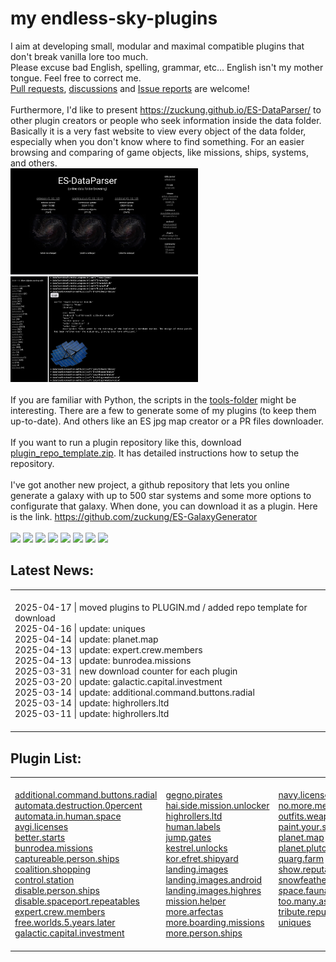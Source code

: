 # **my endless-sky-plugins**
I aim at developing small, modular and maximal compatible plugins that don't break vanilla lore too much. <br>
Please excuse bad English, spelling, grammar, etc... English isn't my mother tongue. Feel free to correct me.<br>
<a href="https://github.com/zuckung/endless-sky-plugins/pulls">Pull requests</a>, <a href="https://github.com/zuckung/endless-sky-plugins/discussions">discussions</a> and <a href="https://github.com/zuckung/endless-sky-plugins/issues">Issue reports</a> are welcome! <br>
<br>
Furthermore, I'd like to present <a href="https://zuckung.github.io/ES-DataParser/">https://zuckung.github.io/ES-DataParser/</a> to other plugin creators or people who seek information inside the data folder. Basically it is a very fast website to view every object of the data folder, especially when you don't know where to find something. For an easier browsing and comparing of game objects, like missions, ships, systems, and others.<br>
<a href="https://raw.githubusercontent.com/zuckung/ES-DataParser/master/res/parser1.jpg"><img src='https://raw.githubusercontent.com/zuckung/ES-DataParser/master/res/parser1.jpg' width='300'></a>    <a href="https://raw.githubusercontent.com/zuckung/ES-DataParser/master/res/parser2.jpg"><img src='https://raw.githubusercontent.com/zuckung/ES-DataParser/master/res/parser2.jpg' width='300'></a><br>
<br>
If you are familiar with Python, the scripts in the <a href="tools/README.md">tools-folder</a> might be interesting. There are a few to generate some of my plugins (to keep them up-to-date). And others like an ES jpg map creator or a PR files downloader.<br>
<br>
If you want to run a plugin repository like this, download <a href="tools/plugin_repo_template.zip">plugin_repo_template.zip</a>. It has detailed instructions how to setup the repository.<br>
<br>
I've got another new project, a github repository that lets you online generate a galaxy with up to 500 star systems and some more options to configurate that galaxy. When done, you can download it as a plugin. Here is the link. <a href="https://github.com/zuckung/ES-GalaxyGenerator">https://github.com/zuckung/ES-GalaxyGenerator</a><br>
<br>
<a href="https://github.com/zuckung/endless-sky-plugins/blob/main/license"><img src="https://img.shields.io/github/license/zuckung/endless-sky-plugins"></a>
<a href="https://github.com/zuckung/endless-sky-plugins/commits/main"><img src="https://img.shields.io/github/last-commit/zuckung/endless-sky-plugins/main"></a>
<a href="https://img.shields.io/"><img src="https://img.shields.io/github/downloads/zuckung/endless-sky-plugins/total"></a>
<a href="https://img.shields.io/"><img src="https://img.shields.io/github/directory-file-count/zuckung/endless-sky-plugins/myplugins?label=plugins"></a>
<a href="https://github.com/zuckung/endless-sky-plugins/commits/main"><img src="https://img.shields.io/github/commit-activity/t/zuckung/endless-sky-plugins"></a>
<a href="https://github.com/zuckung/endless-sky-plugins/archive/refs/heads/main.zip"><img src="https://img.shields.io/github/repo-size/zuckung/endless-sky-plugins"></a>
<a href="https://img.shields.io/"><img src="https://img.shields.io/github/languages/code-size/zuckung/endless-sky-plugins"></a>
<a href="https://img.shields.io/"><img src="https://img.shields.io/github/languages/top/zuckung/endless-sky-plugins"></a>
<br>

## Latest News:
<table>
<tr>
<td><img width="882" height="1"><br>
2025-04-17 | moved plugins to PLUGIN.md / added repo template for download<br>
2025-04-16 | update: uniques<br>
2025-04-14 | update: planet.map<br>
2025-04-13 | update: expert.crew.members<br>
2025-04-13 | update: bunrodea.missions<br>
2025-03-31 | new download counter for each plugin<br>
2025-03-20 | update: galactic.capital.investment<br>
2025-03-14 | update: additional.command.buttons.radial<br>
2025-03-14 | update: highrollers.ltd<br>
2025-03-11 | update: highrollers.ltd<br>
<img width="882" height="1"><br>
</td>
</tr>
</table>


## Plugin List:<br>
<table>
<tr valign="top">
<td><img width="294" height="1"><br>
<a href="PLUGIN.md#additionalcommandbuttonsradial">additional.command.buttons.radial</a><br>
<a href="PLUGIN.md#automatadestruction0percent">automata.destruction.0percent</a><br>
<a href="PLUGIN.md#automatainhumanspace">automata.in.human.space</a><br>
<a href="PLUGIN.md#avgilicenses">avgi.licenses</a><br>
<a href="PLUGIN.md#betterstarts">better.starts</a><br>
<a href="PLUGIN.md#bunrodeamissions">bunrodea.missions</a><br>
<a href="PLUGIN.md#captureablepersonships">captureable.person.ships</a><br>
<a href="PLUGIN.md#coalitionshopping">coalition.shopping</a><br>
<a href="PLUGIN.md#controlstation">control.station</a><br>
<a href="PLUGIN.md#disablepersonships">disable.person.ships</a><br>
<a href="PLUGIN.md#disablespaceportrepeatables">disable.spaceport.repeatables</a><br>
<a href="PLUGIN.md#expertcrewmembers">expert.crew.members</a><br>
<a href="PLUGIN.md#freeworlds5yearslater">free.worlds.5.years.later</a><br>
<a href="PLUGIN.md#galacticcapitalinvestment">galactic.capital.investment</a><br>
<img width="294" height="1"><br></td><td><img width="294" height="1"><br>
<a href="PLUGIN.md#gegnopirates">gegno.pirates</a><br>
<a href="PLUGIN.md#haisidemissionunlocker">hai.side.mission.unlocker</a><br>
<a href="PLUGIN.md#highrollersltd">highrollers.ltd</a><br>
<a href="PLUGIN.md#humanlabels">human.labels</a><br>
<a href="PLUGIN.md#jumpgates">jump.gates</a><br>
<a href="PLUGIN.md#kestrelunlocks">kestrel.unlocks</a><br>
<a href="PLUGIN.md#korefretshipyard">kor.efret.shipyard</a><br>
<a href="PLUGIN.md#landingimages">landing.images</a><br>
<a href="PLUGIN.md#landingimagesandroid">landing.images.android</a><br>
<a href="PLUGIN.md#landingimageshighres">landing.images.highres</a><br>
<a href="PLUGIN.md#missionhelper">mission.helper</a><br>
<a href="PLUGIN.md#morearfectas">more.arfectas</a><br>
<a href="PLUGIN.md#moreboardingmissions">more.boarding.missions</a><br>
<a href="PLUGIN.md#morepersonships">more.person.ships</a><br>
<img width="294" height="1"><br></td><td><img width="294" height="1"><br>
<a href="PLUGIN.md#navylicenses">navy.licenses</a><br>
<a href="PLUGIN.md#nomoremeretimines">no.more.mereti.mines</a><br>
<a href="PLUGIN.md#outfitsweaponslot">outfits.weapon.slot</a><br>
<a href="PLUGIN.md#paintyourships">paint.your.ships</a><br>
<a href="PLUGIN.md#planetmap">planet.map</a><br>
<a href="PLUGIN.md#planetpluto">planet.pluto</a><br>
<a href="PLUGIN.md#quargfarm">quarg.farm</a><br>
<a href="PLUGIN.md#showreputation">show.reputation</a><br>
<a href="PLUGIN.md#snowfeatherrobotics">snowfeather.robotics</a><br>
<a href="PLUGIN.md#spacefauna">space.fauna</a><br>
<a href="PLUGIN.md#toomanyasteroids">too.many.asteroids</a><br>
<a href="PLUGIN.md#tributerepublic">tribute.republic</a><br>
<a href="PLUGIN.md#uniques">uniques</a><br>
<img width="294" height="1"><br></td></tr></table>



